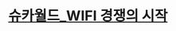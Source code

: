 # [슈카월드_WIFI 경쟁의 시작](https://www.youtube.com/watch?v=rK5s9EgnN8w&list=PLJPjg3It2DXQUdlAocHh5FASozqwtJavv&index=12)
